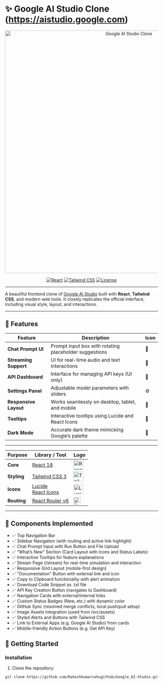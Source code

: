 # ✨ Google AI Studio Clone (https://aistudio.google.com)

<div align="center">
  <img src="./screenshot.png" alt="Google AI Studio Clone" width="800"/>

  <br/>

  [![React](https://img.shields.io/badge/React-18.2.0-blue?logo=react)](https://reactjs.org/)
  [![Tailwind CSS](https://img.shields.io/badge/Tailwind_CSS-3.3.0-06B6D4?logo=tailwindcss)](https://tailwindcss.com/)
  [![License](https://img.shields.io/badge/License-MIT-green.svg)](LICENSE)
</div>

---

A beautiful frontend clone of [Google AI Studio](https://aistudio.google.com) built with **React**, **Tailwind CSS**, and modern web tools. It closely replicates the official interface, including visual style, layout, and interactions.

---

## 🌟 Features

| Feature              | Description                                                 | Icon |
|----------------------|-------------------------------------------------------------|------|
| **Chat Prompt UI**   | Prompt input box with rotating placeholder suggestions       | 💬   |
| **Streaming Support**| UI for real-time audio and text interactions                | 📡   |
| **API Dashboard**    | Interface for managing API keys (UI only)                   | 🔑   |
| **Settings Panel**   | Adjustable model parameters with sliders                    | ⚙️   |
| **Responsive Layout**| Works seamlessly on desktop, tablet, and mobile             | 📱   |
| **Tooltips**         | Interactive tooltips using Lucide and React Icons           | 🧩   |
| **Dark Mode**        | Accurate dark theme mimicking Google’s palette              | 🌙   |

---

| **Purpose** | **Library / Tool**                                                                        | **Logo**                                                                                           |
| ----------- | ----------------------------------------------------------------------------------------- | -------------------------------------------------------------------------------------------------- |
| **Core**    | [React 18](https://reactjs.org)                                                           | <img src="https://cdn.worldvectorlogo.com/logos/react-2.svg" width="32" alt="React logo" />        |
| **Styling** | [Tailwind CSS 3](https://tailwindcss.com)                                                 | <img src="https://cdn.worldvectorlogo.com/logos/tailwindcss.svg" width="32" alt="Tailwind logo" /> |
| **Icons**   | [Lucide](https://lucide.dev)<br/>[React Icons](https://react-icons.github.io/react-icons) | <img src="https://lucide.dev/logo.svg" width="32" alt="Lucide logo" />                             |
| **Routing** | [React Router v6](https://reactrouter.com)                                                | <img src="https://reactrouter.com/favicon.ico" width="24" alt="React Router logo" />               |

---

## 🧱 Components Implemented

- ✅ Top Navigation Bar
- ✅ Sidebar Navigation (with routing and active link highlight)
- ✅ Chat Prompt Input with Run Button and File Upload
- ✅ “What’s New” Section (Card Layout with Icons and Status Labels)
- ✅ Interactive Tooltips for feature explanations
- ✅ Stream Page (/stream) for real-time simulation and interaction
- ✅ Responsive Grid Layout (mobile-first design)
- ✅ "Documentation" Button with external link and icon
- ✅ Copy to Clipboard functionality with alert animation
- ✅ Download Code Snippet as .txt file
- ✅ API Key Creation Button (navigates to Dashboard)
- ✅ Navigation Cards with external/internal links
- ✅ Custom Status Badges (New, etc.) with dynamic color
- ✅ GitHub Sync (resolved merge conflicts, local push/pull setup)
- ✅ Image Assets Integration (used from /src/assets)
- ✅ Styled Alerts and Buttons with Tailwind CSS
- ✅ Link to External Apps (e.g. Google AI Studio) from cards
- ✅ Mobile-friendly Action Buttons (e.g. Get API Key)

## 🏁 Getting Started


### Installation

1. Clone the repository:
```bash
git clone https://github.com/Rakeshkumarsahugithub/Google_AI-Studio.git


